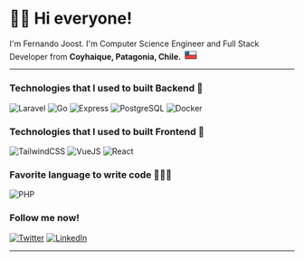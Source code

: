 <h1>👋🏻 Hi everyone! </h1>

<p>I'm Fernando Joost. I'm Computer Science Engineer and Full Stack Developer from  <b>Coyhaique, Patagonia, Chile.</b> <img src="./chile_flag.svg"width="26"/> </p>

<hr>

<h3>Technologies that I used to built Backend 🦾</h3>

<p>
  <img alt="Laravel" src="https://img.shields.io/badge/-Laravel-rgb(249 63 49 / 1)?style=flat-square&logo=Laravel&logoColor=white" />
  <img alt="Go" src="https://img.shields.io/badge/-Go-0e3a2c?style=flat-square&logo=Go&logoColor=lightblue" />
  <img alt="Express" src="https://img.shields.io/badge/-Express-white?style=flat-square&logo=Express&logoColor=black" />
  <img alt="PostgreSQL" src="https://img.shields.io/badge/-PostgreSQL-31628a?style=flat-square&logo=PostgreSQL&logoColor=white" />
  <img alt="Docker" src="https://img.shields.io/badge/-Docker-2496ed?style=flat-square&logo=Docker&logoColor=white" />
</p>

<h3>Technologies that I used to built Frontend 🎨</h3>

<p>
  <img alt="TailwindCSS" src="https://img.shields.io/badge/-TailwindCSS-white?style=flat-square&logo=tailwindcss&logoColor=36b3ec" />
  <img alt="VueJS" src="https://img.shields.io/badge/-VueJS-06c180?style=flat-square&logo=Vue.js&logoColor=green" />
  <img alt="React" src="https://img.shields.io/badge/-React-00dcff?style=flat-square&logo=React&logoColor=white" />
</p>

<h3>Favorite language to write code 👨🏻‍💻 </h3>
<p>
  <img alt="PHP" src="https://img.shields.io/badge/-PHP?style=flat-square&logo=php&logoColor=black" />
</p>

<h3>Follow me now!</h3>
<p>
  <a href="https://twitter.com/fernando_joost" target="_blank"><img alt="Twitter" src="https://img.shields.io/badge/twitter-%231DA1F2.svg?&style=for-the-badge&logo=twitter&logoColor=white" /></a> 
  <a href="https://www.linkedin.com/in/fjoost/" target="_blank"><img alt="LinkedIn" src="https://img.shields.io/badge/linkedin-%230077B5.svg?&style=for-the-badge&logo=linkedin&logoColor=white" /></a> 
</p>

<hr>
